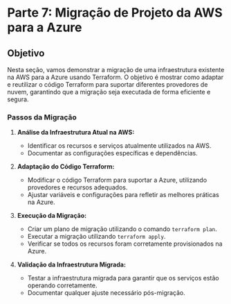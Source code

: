 # Parte 7: Migração de Projeto da AWS para a Azure

## Objetivo

Nesta seção, vamos demonstrar a migração de uma infraestrutura existente na AWS para a Azure usando Terraform. O objetivo é mostrar como adaptar e reutilizar o código Terraform para suportar diferentes provedores de nuvem, garantindo que a migração seja executada de forma eficiente e segura.

### Passos da Migração

1. **Análise da Infraestrutura Atual na AWS:**
   - Identificar os recursos e serviços atualmente utilizados na AWS.
   - Documentar as configurações específicas e dependências.

2. **Adaptação do Código Terraform:**
   - Modificar o código Terraform para suportar a Azure, utilizando provedores e recursos adequados.
   - Ajustar variáveis e configurações para refletir as melhores práticas na Azure.

3. **Execução da Migração:**
   - Criar um plano de migração utilizando o comando `terraform plan`.
   - Executar a migração utilizando `terraform apply`.
   - Verificar se todos os recursos foram corretamente provisionados na Azure.

4. **Validação da Infraestrutura Migrada:**
   - Testar a infraestrutura migrada para garantir que os serviços estão operando corretamente.
   - Documentar qualquer ajuste necessário pós-migração.